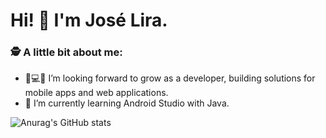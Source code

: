 # Hi! 👋 I'm José Lira.


### 🕵 A little bit about me:

- 📱💻🚀 I’m looking forward to grow as a developer, building solutions for mobile apps and web applications.
- 🌱 I’m currently learning Android Studio with Java.


![Anurag's GitHub stats](https://github-readme-stats.vercel.app/api?username=JoseLiraa&show_icons=true&theme=merko&hide=contribs,prs,issues,stars)
